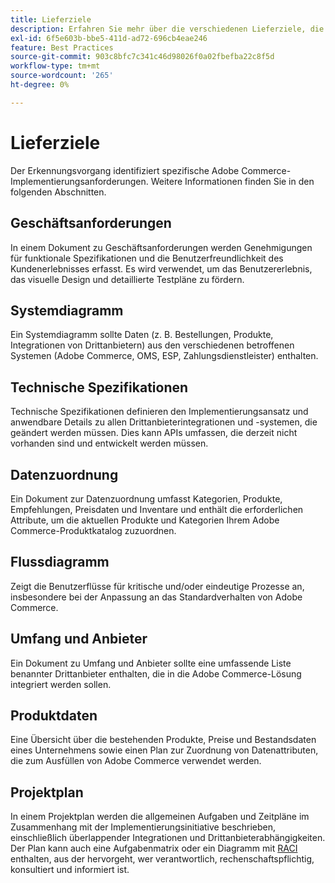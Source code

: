 ```yaml
---
title: Lieferziele
description: Erfahren Sie mehr über die verschiedenen Lieferziele, die mit einer Adobe Commerce-Implementierung verbunden sind.
exl-id: 6f5e603b-bbe5-411d-ad72-696cb4eae246
feature: Best Practices
source-git-commit: 903c8bfc7c341c46d98026f0a02fbefba22c8f5d
workflow-type: tm+mt
source-wordcount: '265'
ht-degree: 0%

---
```


# Lieferziele

Der Erkennungsvorgang identifiziert spezifische Adobe Commerce-Implementierungsanforderungen. Weitere Informationen finden Sie in den folgenden Abschnitten.

## Geschäftsanforderungen

In einem Dokument zu Geschäftsanforderungen werden Genehmigungen für funktionale Spezifikationen und die Benutzerfreundlichkeit des Kundenerlebnisses erfasst. Es wird verwendet, um das Benutzererlebnis, das visuelle Design und detaillierte Testpläne zu fördern.

## Systemdiagramm

Ein Systemdiagramm sollte Daten (z. B. Bestellungen, Produkte, Integrationen von Drittanbietern) aus den verschiedenen betroffenen Systemen (Adobe Commerce, OMS, ESP, Zahlungsdienstleister) enthalten.

## Technische Spezifikationen

Technische Spezifikationen definieren den Implementierungsansatz und anwendbare Details zu allen Drittanbieterintegrationen und -systemen, die geändert werden müssen. Dies kann APIs umfassen, die derzeit nicht vorhanden sind und entwickelt werden müssen.

## Datenzuordnung

Ein Dokument zur Datenzuordnung umfasst Kategorien, Produkte, Empfehlungen, Preisdaten und Inventare und enthält die erforderlichen Attribute, um die aktuellen Produkte und Kategorien Ihrem Adobe Commerce-Produktkatalog zuzuordnen.

## Flussdiagramm

Zeigt die Benutzerflüsse für kritische und/oder eindeutige Prozesse an, insbesondere bei der Anpassung an das Standardverhalten von Adobe Commerce.

## Umfang und Anbieter

Ein Dokument zu Umfang und Anbieter sollte eine umfassende Liste benannter Drittanbieter enthalten, die in die Adobe Commerce-Lösung integriert werden sollen.

## Produktdaten

Eine Übersicht über die bestehenden Produkte, Preise und Bestandsdaten eines Unternehmens sowie einen Plan zur Zuordnung von Datenattributen, die zum Ausfüllen von Adobe Commerce verwendet werden.

## Projektplan

In einem Projektplan werden die allgemeinen Aufgaben und Zeitpläne im Zusammenhang mit der Implementierungsinitiative beschrieben, einschließlich überlappender Integrationen und Drittanbieterabhängigkeiten. Der Plan kann auch eine Aufgabenmatrix oder ein Diagramm mit [RACI](../planning/ownership.md) enthalten, aus der hervorgeht, wer verantwortlich, rechenschaftspflichtig, konsultiert und informiert ist.

